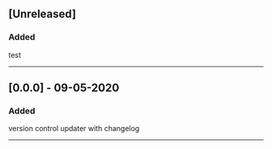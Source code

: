 ## [Unreleased]

### Added

test

---

## [0.0.0] - 09-05-2020

### Added

version control updater with changelog

---
